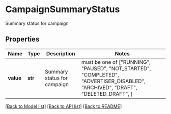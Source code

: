 # CampaignSummaryStatus

Summary status for campaign

## Properties
Name | Type | Description | Notes
------------ | ------------- | ------------- | -------------
**value** | **str** | Summary status for campaign |  must be one of ["RUNNING", "PAUSED", "NOT_STARTED", "COMPLETED", "ADVERTISER_DISABLED", "ARCHIVED", "DRAFT", "DELETED_DRAFT", ]

[[Back to Model list]](../README.md#documentation-for-models) [[Back to API list]](../README.md#documentation-for-api-endpoints) [[Back to README]](../README.md)


